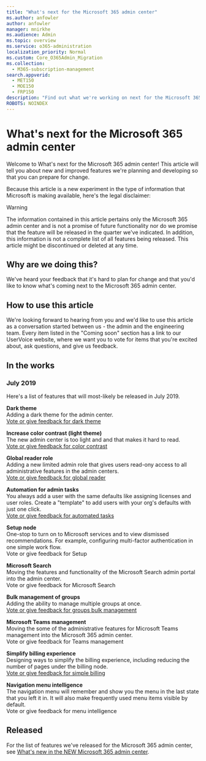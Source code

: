 ```yaml
---
title: "What's next for the Microsoft 365 admin center"
ms.author: anfowler
author: anfowler
manager: mnirkhe
ms.audience: Admin
ms.topic: overview
ms.service: o365-administration
localization_priority: Normal
ms.custom: Core_O365Admin_Migration
ms.collection:
  - M365-subscription-management
search.appverid:
  - MET150
  - MOE150
  - FRP150
description: "Find out what we're working on next for the Microsoft 365 admin center."
ROBOTS: NOINDEX
---
```


# What's next for the Microsoft 365 admin center

Welcome to What's next for the Microsoft 365 admin center! This article will tell you about new and improved features we're planning and developing so that you can prepare for change.

Because this article is a new experiment in the type of information that Microsoft is making available, here's the legal disclaimer:
> [!WARNING]
> The information contained in this article pertains only the Microsoft 365 admin center and is not a promise of future functionality nor do we promise that the feature will be released in the quarter we've indicated. In addition, this information is not a complete list of all features being released. This article might be discontinued or deleted at any time.

## Why are we doing this?
We've heard your feedback that it's hard to plan for change and that you'd like to know what's coming next to the Microsoft 365 admin center. 

## How to use this article
We're looking forward to hearing from you and we'd like to use this article as a conversation started between us - the admin and the engineering team. Every item listed in the "Coming soon" section has a link to our UserVoice website, where we want you to vote for items that you're excited about, ask questions, and give us feedback.

## In the works

### July 2019
Here's a list of features that will most-likely be released in July 2019. 

**Dark theme**<br>
Adding a dark theme for the admin center.
<br>
[Vote or give feedback for dark theme ](https://office365.uservoice.com/forums/273493-office-365-admin/suggestions/36076711-dark-theme-for-the-new-admin-gui )

**Increase color contrast (light theme)** <br>
The new admin center is too light and and that makes it hard to read. <br>
[Vote or give feedback for color contrast](https://office365.uservoice.com/forums/273493-office-365-admin/suggestions/16053568-customize-font-color-on-admin-pages-something-wit)

**Global reader role** <br>
Adding a new limited admin role that gives users read-ony access to all administrative features in the admin centers. <br>
[Vote or give feedback for global reader](https://office365.uservoice.com/forums/273493-office-365-admin/suggestions/10827459-read-only)
 
**Automation for admin tasks**<br>
You always add a user with the same defaults like assigning licenses and user roles. Create a "template" to add users with your org's defaults with just one click. <br>
[Vote or give feedback for automated tasks](https://office365.uservoice.com/forums/273493-office-365-admin/suggestions/16255120-new-user-templates)

**Setup node**<br>
One-stop to turn on to Microsoft services and to view dismissed recommendations. For example, configuring multi-factor authentication in one simple work flow.<br>
Vote or give feedback for Setup

**Microsoft Search**<br>
Moving the features and functionality of the Microsoft Search admin portal into the admin center. <br>
Vote or give feedback for Microsoft Search

**Bulk management of groups**<br>
Adding the ability to manage multiple groups at once.<br>
[Vote or give feedback for groups bulk management](https://office365.uservoice.com/forums/273493-office-365-admin/suggestions/12950592-please-improve-user-group-and-management-in-the-ne)

**Microsoft Teams management**<br>
Moving the some of the administrative features for Microsoft Teams management into the Microsoft 365 admin center. <br>
Vote or give feedback for Teams management

**Simplify billing experience**<br>
Designing ways to simplify the billing experience, including reducing the number of pages under the billing node.<br>
[Vote or give feedback for simple billing](https://office365.uservoice.com/forums/273493-office-365-admin/suggestions/11579520-billing)

**Navigation menu intelligence**<br>
 The navigation menu will remember and show you the menu in the last state that you left it in. It will also make frequently used menu items visible by default.<br>
Vote or give feedback for menu intelligence

## Released
For the list of features we've released for the Microsoft 365 admin center, see [What's new in the NEW Microsoft 365 admin center](Office365-Admin/whats-new-in-preview.md).
